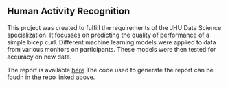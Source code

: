 ## Human Activity Recognition

This project was created to fulfill the requirements of the JHU Data Science specialization. It focusses on predicting the quality of performance of a simple bicep curl. Different machine learning models were applied to data from various monitors on participants. These models were then tested for accuracy on new data.

The report is available [here](https://izaakwesleyjephson.github.io/PracticalMachineLearning/Report.html)
The code used to generate the report can be foudn in the repo linked above.
